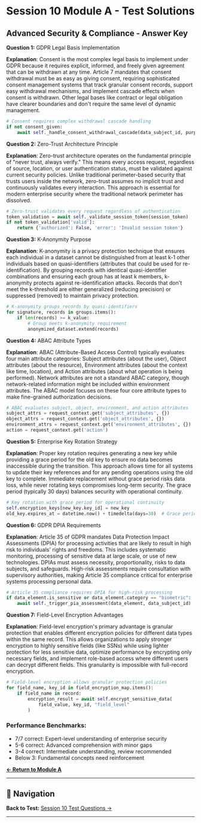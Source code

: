 # Session 10 Module A - Test Solutions

## Advanced Security & Compliance - Answer Key

**Question 1:** GDPR Legal Basis Implementation  

**Explanation**: Consent is the most complex legal basis to implement under GDPR because it requires explicit, informed, and freely given agreement that can be withdrawn at any time. Article 7 mandates that consent withdrawal must be as easy as giving consent, requiring sophisticated consent management systems that track granular consent records, support easy withdrawal mechanisms, and implement cascade effects when consent is withdrawn. Other legal bases like contract or legal obligation have clearer boundaries and don't require the same level of dynamic management.

```python
# Consent requires complex withdrawal cascade handling
if not consent_given:
    await self._handle_consent_withdrawal_cascade(data_subject_id, purpose)
```

**Question 2:** Zero-Trust Architecture Principle  

**Explanation**: Zero-trust architecture operates on the fundamental principle of "never trust, always verify." This means every access request, regardless of source, location, or user authentication status, must be validated against current security policies. Unlike traditional perimeter-based security that trusts users inside the network, zero-trust assumes no implicit trust and continuously validates every interaction. This approach is essential for modern enterprise security where the traditional network perimeter has dissolved.

```python
# Zero-trust validates every request regardless of authentication
token_validation = await self._validate_session_token(session_token)
if not token_validation['valid']:
    return {'authorized': False, 'error': 'Invalid session token'}
```

**Question 3:** K-Anonymity Purpose  

**Explanation**: K-anonymity is a privacy protection technique that ensures each individual in a dataset cannot be distinguished from at least k-1 other individuals based on quasi-identifiers (attributes that could be used for re-identification). By grouping records with identical quasi-identifier combinations and ensuring each group has at least k members, k-anonymity protects against re-identification attacks. Records that don't meet the k-threshold are either generalized (reducing precision) or suppressed (removed) to maintain privacy protection.

```python
# K-anonymity groups records by quasi-identifiers
for signature, records in groups.items():
    if len(records) >= k_value:
        # Group meets k-anonymity requirement
        anonymized_dataset.extend(records)
```

**Question 4:** ABAC Attribute Types  

**Explanation**: ABAC (Attribute-Based Access Control) typically evaluates four main attribute categories: Subject attributes (about the user), Object attributes (about the resource), Environment attributes (about the context like time, location), and Action attributes (about what operation is being performed). Network attributes are not a standard ABAC category, though network-related information might be included within environment attributes. The ABAC model focuses on these four core attribute types to make fine-grained authorization decisions.

```python
# ABAC evaluates subject, object, environment, and action attributes
subject_attrs = request_context.get('subject_attributes', {})
object_attrs = request_context.get('object_attributes', {})
environment_attrs = request_context.get('environment_attributes', {})
action = request_context.get('action')
```

**Question 5:** Enterprise Key Rotation Strategy  

**Explanation**: Proper key rotation requires generating a new key while providing a grace period for the old key to ensure no data becomes inaccessible during the transition. This approach allows time for all systems to update their key references and for any pending operations using the old key to complete. Immediate replacement without grace period risks data loss, while never rotating keys compromises long-term security. The grace period (typically 30 days) balances security with operational continuity.

```python
# Key rotation with grace period for operational continuity
self.encryption_keys[new_key.key_id] = new_key
old_key.expires_at = datetime.now() + timedelta(days=30)  # Grace period
```

**Question 6:** GDPR DPIA Requirements  

**Explanation**: Article 35 of GDPR mandates Data Protection Impact Assessments (DPIA) for processing activities that are likely to result in high risk to individuals' rights and freedoms. This includes systematic monitoring, processing of sensitive data at large scale, or use of new technologies. DPIAs must assess necessity, proportionality, risks to data subjects, and safeguards. High-risk assessments require consultation with supervisory authorities, making Article 35 compliance critical for enterprise systems processing personal data.

```python
# Article 35 compliance requires DPIA for high-risk processing
if data_element.is_sensitive or data_element.category == "biometric":
    await self._trigger_pia_assessment(data_element, data_subject_id)
```

**Question 7:** Field-Level Encryption Advantages  

**Explanation**: Field-level encryption's primary advantage is granular protection that enables different encryption policies for different data types within the same record. This allows organizations to apply stronger encryption to highly sensitive fields (like SSNs) while using lighter protection for less sensitive data, optimize performance by encrypting only necessary fields, and implement role-based access where different users can decrypt different fields. This granularity is impossible with full-record encryption.

```python
# Field-level encryption allows granular protection policies
for field_name, key_id in field_encryption_map.items():
    if field_name in record:
        encryption_result = await self.encrypt_sensitive_data(
            field_value, key_id, "field_level"
        )
```

### Performance Benchmarks:  
- 7/7 correct: Expert-level understanding of enterprise security  
- 5-6 correct: Advanced comprehension with minor gaps  
- 3-4 correct: Intermediate understanding, review recommended  
- Below 3: Fundamental concepts need reinforcement  

[**← Return to Module A**](Session10_ModuleA_Advanced_Security_Compliance.md)

---

## 🧭 Navigation

**Back to Test:** [Session 10 Test Questions →](Session10_*.md#multiple-choice-test)

---
